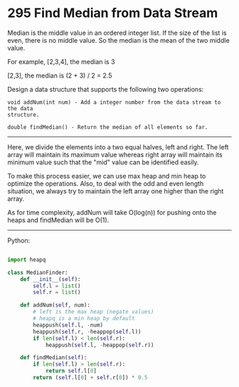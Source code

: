 # 295 Find Median from Data Stream

Median is the middle value in an ordered integer list. If the size of the list
is even, there is no middle value. So the median is the mean of the two middle
value.

For example,
[2,3,4], the median is 3

[2,3], the median is (2 + 3) / 2 = 2.5

Design a data structure that supports the following two operations:

```
void addNum(int num) - Add a integer number from the data stream to the data
structure.

double findMedian() - Return the median of all elements so far.
```

---

Here, we divide the elements into a two equal halves, left and right. The left
array will maintain its maximum value whereas right array will maintain its
minimum value such that the "mid" value can be identified easily.

To make this process easier, we can use max heap and min heap to optimize the
operations. Also, to deal with the odd and even length situation, we always try
to maintain the left array one higher than the right array.

As for time complexity, addNum will take O(log(n)) for pushing onto the heaps
and findMedian will be O(1).

---

Python:

```python

import heapq

class MedianFinder:
    def __init__(self):
        self.l = list()
        self.r = list()

    def addNum(self, num):
        # left is the max heap (negate values)
        # heapq is a min heap by default
        heappush(self.l, -num)
        heappush(self.r, -heappop(self.l))
        if len(self.l) < len(self.r):
            heappush(self.l, -heappop(self.r))

    def findMedian(self):
        if len(self.l) > len(self.r):
            return self.l[0]
        return (self.l[0] + self.r[0]) * 0.5
```

